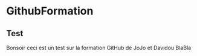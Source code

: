 # GithubFormation

## Test

Bonsoir ceci est un test sur la formation GitHub de JoJo et Davidou
BlaBla
